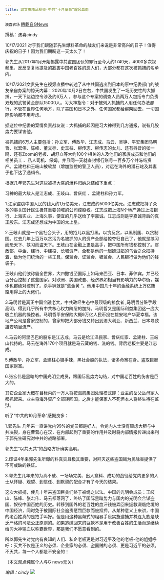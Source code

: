 ```yaml
---
title: 郭文贵精品视频-中共“十月革命”腥风血雨
---
```

`澳喜农场` [轉載自GNews](https://gnews.org/zh-hans/1607330/)

撰稿：澳喜cindy

10/17/2021 对于我们跟随郭先生爆料革命的战友们来说是非常高兴的日子！值得庆祝的日子！因为我们期盼这一天太久了！

郭先生从2017年1月开始揭露中共盗国团伙的罪行至今大约1740天，4000多次视频里，反反复复地提及的戕害中国老百姓的恶人们，大部分都在这次被抓捕的名单内。

10/17/2021文贵先生在视频直播中转述了从中共国逃出到日本的原中纪委部门的战友亲自办案的惊天内幕：2020年10月2日左右，中共国发生了一场历史性的大抓捕，一天下达边控令涉及约6万人 。参与这个专案的调查人员两万人包括专门负责双规的武警黄金部队15000人。习大神指令：对于被列入抓捕的人用任何办法都行，不管在世界任何地方，除了美国和日本之外，任何国家都给绑架回去，一切国际影响都不用考虑。

据这位中纪委的案情负责战友说：大抓捕的起因是习大神得到几方通报，说有几股势力要谋害他。

被抓捕的6万人主要包括：孙立军、傅政华、江志成、马云、吴铮、平安集团马明哲、张宏伟、陈峰、董文标、史玉柱、柳传志、柳传志的女儿、还有抖音的张一鸣、还有Zoom的老板、胡舒立等大约100个相关的人及他们的家族成员和他们的相关员工 、私人司机、保姆。并且同一天就查封银行账号一百多万个并冻结资产。孟建柱和王岐山被软禁（增加监控的警卫人员），对远在海外的潘石屹及其妻子也下达了通缉令。

根据几年郭先生对这些被捕大盗的爆料归纳总结如下重点：

习神的最大敌人是江志成、王岐山、曾庆红 、孟建柱和孙力军。

1.江家盗窃中国人民的钱大约1万亿美元，江志成约5000亿美元。江志成把持了众多的事关国计民生极其重要领域的公司控股权。江志成把上海N个地产通过上海银行、上海实业、上海久事，便宜的几乎送给了李嘉诚。江志成则是李嘉诚背后的真正股东。江志成还想成为中国的太上皇。

2.王岐山就是一个黑社会头子，用的招儿以黑打黑，以贪反贪，以黑制国、以贪制国。过去几年上百万以贪污为名被抓的人的资产全部给掠夺归自己了，他就是挟习而恐天下、挟习而盗天下。王岐山在金融上更是高手，把中国所有钱都控制了。财政部、中金、建行、中建投、长城资产，全都是他的一起嫖过娼的乌合之众把持着，做为他们统治的一些工具。保监会、证监会、银监会、人民银行做为他们的钱袋子。

王岐山他们欲称霸全世界，大四撒钱至国际上如马来西亚、日本、菲律宾。并已经百分百控制了这些国家。对欧洲、美国政要、经济界如相当有影响力的华尔街，媒体也都绝对控制了。杀手锏就是“蓝金黄 ”。他用中国几十年的金融系统上万亿贿赂用得上的大佬们。

3.马明哲是真正中国金融老大，中共政经生态中最顶级的掠食者 ,马明哲分赃手段高明，得到几乎所有中共核心权力阶层的加持。马明哲又是国际利益集团这一庞大吸血机器的操控者。马明哲平安保险大概9万亿人民币投在雄安地产华夏幸福，该地产公司是曾家控制的，曾家却把大部分钱又转出到澳大利亚、新西兰、日本导致雄安项目流产。

4.马云的阿里巴巴的股东是江志成。马云是给江泽民家、曾庆红家、孟建柱、王岐山代持的。马云在海外170个项目就是马云藏的钱、洗的钱。背后老板主要是江志成。

5.傅政华、孙立军、孟建柱心狠手辣，黑社会般的执法，诸多命案在身。盗取巨额国家财富。

6.张宏伟是黑暗的中国光明会成员，跟国际黑势力勾结，对中国老百姓的伤害是巨大的。

其它企业家大概在目标内的一万人将按海航集团处理模式即：业主的岳父岳母家人都抓起来。业主将海外资产全部转回国。之后才能保家人不死但本人将终生待在监狱。

听了“中共的10月革命”感慨良多：

1.郭先生 几年来一直讲党内99%的党员都是好人，令党内人士没有顾虑大胆与中共决裂，身在曹营心在汉，在内部起到了重要的作用并及时将内部情报传递出来利于郭先生研究对中共的战略部署。

郭先生“以共灭共”的战略方针确实高明。

2.印证4年来郭先生所爆的料真实且极其重要，对歼灭这些盗国贼为民除害提供了不可或缺的铁证。

3.郭先生几年来的为真不破、一场场完美、出人意料、成功的战役给党内更多的人士从怀疑、观望、到信任、到默契的配合才有了今天的结果。

这次大抓捕，使几十年来盗国巨贪们终于被绳之以法。中国的光明会成员：王岐山、陈峰、张宏伟、马云都落网了，终结了国际黑暗势力与国内的光明会合谋盗国、奴役中国百姓的历史。转移到国外的老百姓的血汗钱被弄回来拯救濒临绝境的中国经济，同时免于被国际社会追责惩罚巨款而被扣押。从某种意义上来讲，中国的老百姓真的是拍手叫好。但是用这种黑帮式的粗暴手段实施逮捕并株连九族是缺乏严格的司法公正原则的。如果追缴回来的巨款不是用于改善百姓的生活而是继续给习大神输血以称霸世界，那是我们不愿意看到的。

所以郭先生对党内有良知的人们、私企老板更是对习近平及他的老板-他的姐姐呼吁：灭共不仅是正义的必须、企业家的必须、盗国贼的必须、更是习近平的必须。不灭共，每一个人都是不安全的！

（本文观点纯属个人与G news无关）

*编辑：cindy*
![](https://assets.gnews.org/wp-content/uploads/2021/10/屏幕截图-2021-09-11-154343.png)
